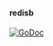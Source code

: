 #### redisb

[![GoDoc](https://godoc.org/github.com/richard-lyman/redisb?status.svg)](https://godoc.org/github.com/richard-lyman/redisb)
